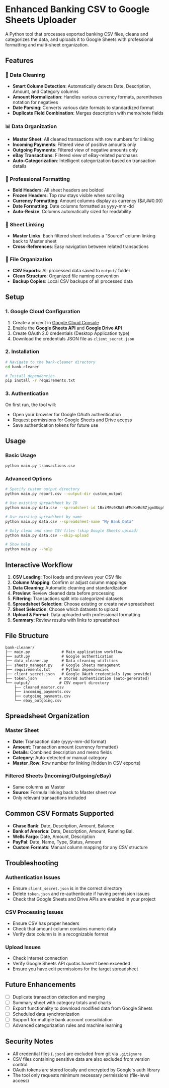 # Enhanced Banking CSV to Google Sheets Uploader

A Python tool that processes exported banking CSV files, cleans and categorizes the data, and uploads it to Google Sheets with professional formatting and multi-sheet organization.

## Features

### 🧹 Data Cleaning
- **Smart Column Detection**: Automatically detects Date, Description, Amount, and Category columns
- **Amount Normalization**: Handles various currency formats, parentheses notation for negatives
- **Date Parsing**: Converts various date formats to standardized format
- **Duplicate Field Combination**: Merges description with memo/note fields

### 📊 Data Organization  
- **Master Sheet**: All cleaned transactions with row numbers for linking
- **Incoming Payments**: Filtered view of positive amounts only
- **Outgoing Payments**: Filtered view of negative amounts only  
- **eBay Transactions**: Filtered view of eBay-related purchases
- **Auto-Categorization**: Intelligent categorization based on transaction details

### 🎨 Professional Formatting
- **Bold Headers**: All sheet headers are bolded
- **Frozen Headers**: Top row stays visible when scrolling
- **Currency Formatting**: Amount columns display as currency ($#,##0.00)
- **Date Formatting**: Date columns formatted as yyyy-mm-dd
- **Auto-Resize**: Columns automatically sized for readability

### 🔗 Sheet Linking
- **Master Links**: Each filtered sheet includes a "Source" column linking back to Master sheet
- **Cross-References**: Easy navigation between related transactions

### 📁 File Organization
- **CSV Exports**: All processed data saved to `output/` folder
- **Clean Structure**: Organized file naming convention
- **Backup Copies**: Local CSV backups of all processed data

## Setup

### 1. Google Cloud Configuration
1. Create a project in [Google Cloud Console](https://console.cloud.google.com/)
2. Enable the **Google Sheets API** and **Google Drive API**
3. Create OAuth 2.0 credentials (Desktop Application type)
4. Download the credentials JSON file as `client_secret.json`

### 2. Installation
```bash
# Navigate to the bank-cleaner directory
cd bank-cleaner

# Install dependencies
pip install -r requirements.txt
```

### 3. Authentication
On first run, the tool will:
- Open your browser for Google OAuth authentication
- Request permissions for Google Sheets and Drive access
- Save authentication tokens for future use

## Usage

### Basic Usage
```bash
python main.py transactions.csv
```

### Advanced Options
```bash
# Specify custom output directory
python main.py report.csv --output-dir custom_output

# Use existing spreadsheet by ID
python main.py data.csv --spreadsheet-id 1BxiMVs0XRA5nFMdKvBdBZjgmUUqptlbs74OgvE2upms

# Use existing spreadsheet by name
python main.py data.csv --spreadsheet-name "My Bank Data"

# Only clean and save CSV files (skip Google Sheets upload)
python main.py data.csv --skip-upload

# Show help
python main.py --help
```

## Interactive Workflow

1. **CSV Loading**: Tool loads and previews your CSV file
2. **Column Mapping**: Confirm or adjust column mappings
3. **Data Cleaning**: Automatic cleaning and standardization
4. **Preview**: Review cleaned data before processing
5. **Filtering**: Transactions split into categorized datasets
6. **Spreadsheet Selection**: Choose existing or create new spreadsheet
7. **Sheet Selection**: Choose which datasets to upload
8. **Upload & Format**: Data uploaded with professional formatting
9. **Summary**: Review results with links to spreadsheet

## File Structure

```
bank-cleaner/
├── main.py              # Main application workflow
├── auth.py              # Google authentication
├── data_cleaner.py      # Data cleaning utilities  
├── sheets_manager.py    # Google Sheets management
├── requirements.txt     # Python dependencies
├── client_secret.json   # Google OAuth credentials (you provide)
├── token.json          # Stored authentication (auto-generated)
└── output/             # CSV export directory
    ├── cleaned_master.csv
    ├── incoming_payments.csv
    ├── outgoing_payments.csv
    └── ebay_outgoing.csv
```

## Spreadsheet Organization

### Master Sheet
- **Date**: Transaction date (yyyy-mm-dd format)
- **Amount**: Transaction amount (currency formatted)
- **Details**: Combined description and memo fields
- **Category**: Auto-detected or manual category
- **Master_Row**: Row number for linking (hidden in CSV exports)

### Filtered Sheets (Incoming/Outgoing/eBay)
- Same columns as Master
- **Source**: Formula linking back to Master sheet row
- Only relevant transactions included

## Common CSV Formats Supported

- **Chase Bank**: Date, Description, Amount, Balance
- **Bank of America**: Date, Description, Amount, Running Bal.
- **Wells Fargo**: Date, Amount, Description
- **PayPal**: Date, Name, Type, Status, Amount
- **Custom Formats**: Manual column mapping for any CSV structure

## Troubleshooting

### Authentication Issues
- Ensure `client_secret.json` is in the correct directory
- Delete `token.json` and re-authenticate if having permission issues
- Check that Google Sheets and Drive APIs are enabled in your project

### CSV Processing Issues
- Ensure CSV has proper headers
- Check that amount column contains numeric data
- Verify date column is in a recognizable format

### Upload Issues
- Check internet connection
- Verify Google Sheets API quotas haven't been exceeded
- Ensure you have edit permissions for the target spreadsheet

## Future Enhancements

- [ ] Duplicate transaction detection and merging
- [ ] Summary sheet with category totals and charts
- [ ] Export functionality to download modified data from Google Sheets
- [ ] Scheduled data synchronization
- [ ] Support for multiple bank account consolidation
- [ ] Advanced categorization rules and machine learning

## Security Notes

- All credential files (`.json`) are excluded from git via `.gitignore`
- CSV files containing sensitive data are also excluded from version control
- OAuth tokens are stored locally and encrypted by Google's auth library
- The tool only requests minimum necessary permissions (file-level access)